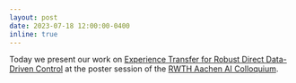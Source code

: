 ```yaml
---
layout: post
date: 2023-07-18 12:00:00-0400
inline: true
---
```


Today we present our work on [Experience Transfer for Robust Direct Data-Driven Control](https://arxiv.org/abs/2306.16973) at the poster session of the [RWTH Aachen AI Colloquium](https://www.ai.rwth-aachen.de/cms/KI/Das-KI-Center/Aktuelle-Veranstaltungen/Artificial-Intelligence-Colloquium-AIC-/~bckstd/AIC-Challenges-and-opportunities-of-dat/?lidx=1).